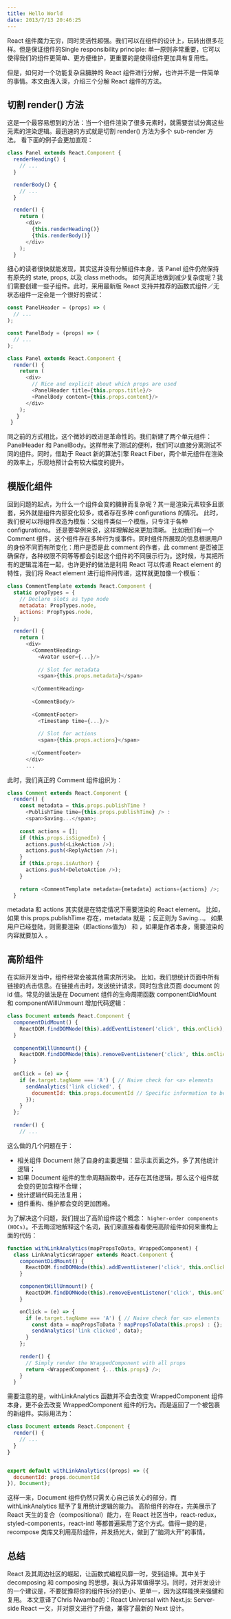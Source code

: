 ```yaml
---
title: Hello World
date: 2013/7/13 20:46:25
---
```


React 组件魔力无穷，同时灵活性超强。我们可以在组件的设计上，玩转出很多花样。但是保证组件的Single responsibility principle: 单一原则非常重要，它可以使得我们的组件更简单、更方便维护，更重要的是使得组件更加具有复用性。

但是，如何对一个功能复杂且臃肿的 React 组件进行分解，也许并不是一件简单的事情。本文由浅入深，介绍三个分解 React 组件的方法。
## 切割 render() 方法

这是一个最容易想到的方法：当一个组件渲染了很多元素时，就需要尝试分离这些元素的渲染逻辑。最迅速的方式就是切割 render() 方法为多个 sub-render 方法。
看下面的例子会更加直观：

```javascript
class Panel extends React.Component {
  renderHeading() {
    // ...
  }

  renderBody() {
    // ...
  }

  render() {
    return (
      <div>
        {this.renderHeading()}
        {this.renderBody()}
      </div>
    );
  }
```
细心的读者很快就能发现，其实这并没有分解组件本身，该 Panel 组件仍然保持有原先的 state, props, 以及 class methods。
如何真正地做到减少复杂度呢？我们需要创建一些子组件。此时，采用最新版 React 支持并推荐的函数式组件／无状态组件一定会是一个很好的尝试：

```javascript
const PanelHeader = (props) => (
  // ...
);

const PanelBody = (props) => (
  // ...
);

class Panel extends React.Component {
  render() {
    return (
      <div>
        // Nice and explicit about which props are used
        <PanelHeader title={this.props.title}/>
        <PanelBody content={this.props.content}/>
      </div>
    );
   }
 }
```
同之前的方式相比，这个微妙的改进是革命性的。我们新建了两个单元组件：PanelHeader 和 PanelBody。这样带来了测试的便利，我们可以直接分离测试不同的组件。同时，借助于 React 新的算法引擎 React Fiber，两个单元组件在渲染的效率上，乐观地预计会有较大幅度的提升。
## 模版化组件

回到问题的起点，为什么一个组件会变的臃肿而复杂呢？其一是渲染元素较多且嵌套，另外就是组件内部变化较多，或者存在多种 configurations 的情况。
此时，我们便可以将组件改造为模版：父组件类似一个模版，只专注于各种 configurations。
还是要举例来说，这样理解起来更加清晰。
比如我们有一个 Comment 组件，这个组件存在多种行为或事件。同时组件所展现的信息根据用户的身份不同而有所变化：用户是否是此 comment 的作者，此 comment 是否被正确保存，各种权限不同等等都会引起这个组件的不同展示行为。这时候，与其把所有的逻辑混淆在一起，也许更好的做法是利用 React 可以传递 React element 的特性，我们将 React element 进行组件间传递，这样就更加像一个模版：

```javascript
class CommentTemplate extends React.Component {
  static propTypes = {
    // Declare slots as type node
    metadata: PropTypes.node,
    actions: PropTypes.node,
  };
  
  render() {
    return (
      <div>
        <CommentHeading>
          <Avatar user={...}/>
          
          // Slot for metadata
          <span>{this.props.metadata}</span>
          
        </CommentHeading>
    
        <CommentBody/>
        
        <CommentFooter>
          <Timestamp time={...}/>
          
          // Slot for actions
          <span>{this.props.actions}</span>
          
        </CommentFooter>
      </div>
      ...
```
此时，我们真正的 Comment 组件组织为：

```javascript
class Comment extends React.Component {
  render() {
    const metadata = this.props.publishTime ?
      <PublishTime time={this.props.publishTime} /> :
      <span>Saving...</span>;
    
    const actions = [];
    if (this.props.isSignedIn) {
      actions.push(<LikeAction />);
      actions.push(<ReplyAction />);
    }
    if (this.props.isAuthor) {
      actions.push(<DeleteAction />);
    }
    
    return <CommentTemplate metadata={metadata} actions={actions} />;
  }
```
metadata 和 actions 其实就是在特定情况下需要渲染的 React element。
比如，如果 this.props.publishTime 存在，metadata 就是 <PublishTime time={this.props.publishTime} />；反正则为 <span>Saving...</span>。
如果用户已经登陆，则需要渲染（即actions值为） <LikeAction /> 和 <ReplyAction />，如果是作者本身，需要渲染的内容就要加入 <DeleteAction />。
## 高阶组件
在实际开发当中，组件经常会被其他需求所污染。
比如，我们想统计页面中所有链接的点击信息。在链接点击时，发送统计请求，同时包含此页面 document 的 id 值。常见的做法是在 Document 组件的生命周期函数 componentDidMount 和 componentWillUnmount 增加代码逻辑：

```javascript
class Document extends React.Component {
  componentDidMount() {
    ReactDOM.findDOMNode(this).addEventListener('click', this.onClick);
  }
  
  componentWillUnmount() {
    ReactDOM.findDOMNode(this).removeEventListener('click', this.onClick);
  }
  
  onClick = (e) => {
    if (e.target.tagName === 'A') { // Naive check for <a> elements
      sendAnalytics('link clicked', {
        documentId: this.props.documentId // Specific information to be sent
      });
    }
  };
  
  render() {
    // ...
```    

这么做的几个问题在于：

- 相关组件 Document 除了自身的主要逻辑：显示主页面之外，多了其他统计逻辑；
- 如果 Document 组件的生命周期函数中，还存在其他逻辑，那么这个组件就会变的更加含糊不合理；
- 统计逻辑代码无法复用；
- 组件重构、维护都会变的更加困难。

为了解决这个问题，我们提出了高阶组件这个概念： ```higher-order components (HOCs)```。不去晦涩地解释这个名词，我们来直接看看使用高阶组件如何来重构上面的代码：


```javascript
function withLinkAnalytics(mapPropsToData, WrappedComponent) {
  class LinkAnalyticsWrapper extends React.Component {
    componentDidMount() {
      ReactDOM.findDOMNode(this).addEventListener('click', this.onClick);
    }

    componentWillUnmount() {
      ReactDOM.findDOMNode(this).removeEventListener('click', this.onClick);
    }

    onClick = (e) => {
      if (e.target.tagName === 'A') { // Naive check for <a> elements
        const data = mapPropsToData ? mapPropsToData(this.props) : {};
        sendAnalytics('link clicked', data);
      }
    };
    
    render() {
      // Simply render the WrappedComponent with all props
      return <WrappedComponent {...this.props} />;
    }
  }
```

需要注意的是，withLinkAnalytics 函数并不会去改变 WrappedComponent 组件本身，更不会去改变 WrappedComponent 组件的行为。而是返回了一个被包裹的新组件。实际用法为：

```javascript
class Document extends React.Component {
  render() {
    // ...
  }
}


export default withLinkAnalytics((props) => ({
  documentId: props.documentId
}), Document);
```
这样一来，Document 组件仍然只需关心自己该关心的部分，而 withLinkAnalytics 赋予了复用统计逻辑的能力。
高阶组件的存在，完美展示了 React 天生的复合（compositional）能力，在 React 社区当中，react-redux，styled-components，react-intl 等都普遍采用了这个方式。值得一提的是，recompose 类库又利用高阶组件，并发扬光大，做到了“脑洞大开”的事情。
## 总结
React 及其周边社区的崛起，让函数式编程风靡一时，受到追捧。其中关于 decomposing 和 composing 的思想，我认为非常值得学习。同时，对开发设计的一个建议是，不要犹豫将你的组件拆分的更小、更单一，因为这样能换来强健和复用。
本文意译了Chris Nwamba的：React Universal with Next.js: Server-side React 一文，并对原文进行了升级，兼容了最新的 Next 设计。
